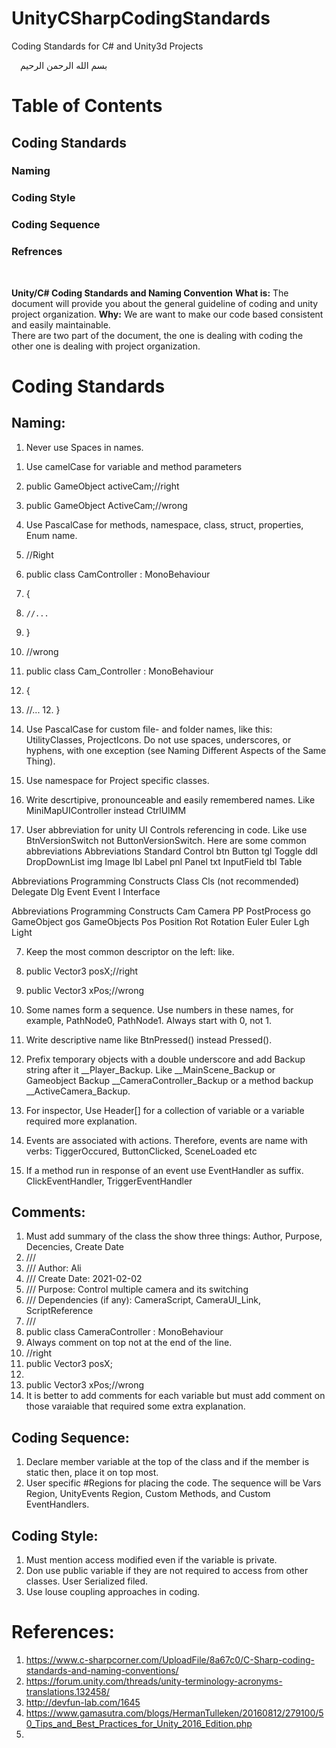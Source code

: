 # UnityCSharpCodingStandards
Coding Standards for C# and Unity3d Projects

 بسم الله الرحمن الرحيم

# Table of Contents

## Coding Standards
### Naming
### Coding Style
### Coding Sequence
### Refrences

 

**Unity/C# Coding Standards and Naming Convention**
**What is:** The document will provide you about the general guideline of coding and unity project organization.
**Why:** We are want to make our code based consistent and easily maintainable.  
There are two part of the document, the one is dealing with coding the other one is dealing with project organization.

# Coding Standards
## Naming:
1)	Never use Spaces in names.
1.	Use camelCase for variable and method parameters
1.	public GameObject activeCam;//right
2.	public GameObject ActiveCam;//wrong
2.	Use PascalCase for methods, namespace, class, struct, properties, Enum  name.
3.	//Right
4.	public class CamController : MonoBehaviour  
5.	{  
6.	   //...  
7.	} 
8.	//wrong
9.	public class Cam_Controller : MonoBehaviour
10.	{  
11.	   //...  12.	} 

3.	Use PascalCase for custom file- and folder names, like this: UtilityClasses, ProjectIcons. Do not use spaces, underscores, or hyphens, with one exception (see Naming Different Aspects of the Same Thing).
4.	Use namespace for Project specific classes.
5.	Write descrtipive, pronounceable and easily remembered names. Like MiniMapUIController instead CtrlUIMM

6.	User abbreviation for unity UI Controls referencing in code. Like use BtnVersionSwitch not ButtonVersionSwitch. Here are some common abbreviations
Abbreviations	Standard Control
btn	Button
tgl	Toggle
ddl	DropDownList
img	Image
lbl	Label
pnl	Panel
txt	InputField
tbl	Table
	
	

Abbreviations	Programming Constructs
Class	Cls (not recommended)
Delegate	Dlg
Event	Event
I	Interface
	

Abbreviations	Programming Constructs
Cam	Camera
PP	PostProcess
go	GameObject
gos	GameObjects
Pos	Position
Rot	Rotation
Euler	Euler
Lgh	Light
	

7.	Keep the most common descriptor on the left: like.
13.	public Vector3 posX;//right
14.	public Vector3 xPos;//wrong

8.	Some names form a sequence. Use numbers in these names, for example, PathNode0, PathNode1. Always start with 0, not 1.
9.	Write descriptive name like BtnPressed() instead Pressed().
10.	Prefix temporary objects with a double underscore and add Backup string after it __Player_Backup. Like __MainScene_Backup or Gameobject Backup __CameraController_Backup or a method backup __ActiveCamera_Backup.
11.	For inspector, Use Header[] for a collection of variable or a variable required more explanation.
12.	Events are associated with actions. Therefore, events are name with verbs: TiggerOccured, ButtonClicked, SceneLoaded etc
13.	If a method run in response of an event use EventHandler as suffix. ClickEventHandler, TriggerEventHandler
## Comments:
1.	Must add summary of the class the show three things: Author, Purpose, Decencies, Create Date
2.	/// <summary>
3.	/// Author: Ali
4.	/// Create Date: 2021-02-02
5.	/// Purpose: Control multiple camera and its switching
6.	/// Dependencies (if any): CameraScript, CameraUI_Link, ScriptReference
7.	/// </summary>
8.	public class CameraController : MonoBehaviour
2. Always comment on top not at the end of the line.
1.	//right
2.	public Vector3 posX;
3.	
4.	public Vector3 xPos;//wrong
3. It is better to add comments for each variable but must add comment on those varaiable that required some extra explanation. 
## Coding Sequence:
1.	Declare member variable at the top of the class and if the member is static then, place it on top most.
2.	User specific #Regions for placing the code. The sequence will be Vars Region, UnityEvents Region, Custom Methods, and Custom EventHandlers.
## Coding Style:
1.	Must mention access modified even if the variable is private.
2.	Don use public variable if they are not required to access from other classes. User Serialized filed.
3.	Use louse coupling approaches in coding.



# References:
1.	https://www.c-sharpcorner.com/UploadFile/8a67c0/C-Sharp-coding-standards-and-naming-conventions/
2.	https://forum.unity.com/threads/unity-terminology-acronyms-translations.132458/
3.	http://devfun-lab.com/1645
4.	https://www.gamasutra.com/blogs/HermanTulleken/20160812/279100/50_Tips_and_Best_Practices_for_Unity_2016_Edition.php
5.	
